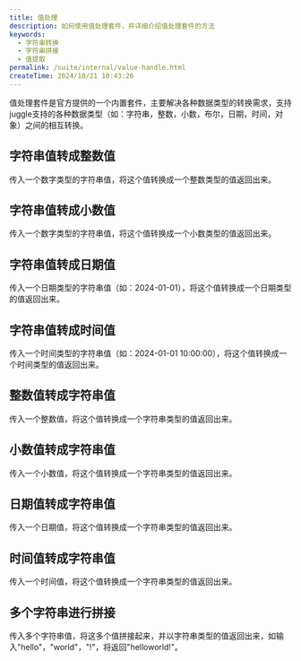 ```yaml
---
title: 值处理
description: 如何使用值处理套件，并详细介绍值处理套件的方法
keywords:
  - 字符串转换
  - 字符串拼接
  - 值提取
permalink: /suite/internal/value-handle.html
createTime: 2024/10/21 10:43:26
---
```


值处理套件是官方提供的一个内置套件，主要解决各种数据类型的转换需求，支持juggle支持的各种数据类型（如：字符串，整数，小数，布尔，日期，时间，对象）之间的相互转换。


## 字符串值转成整数值

传入一个数字类型的字符串值，将这个值转换成一个整数类型的值返回出来。

## 字符串值转成小数值

传入一个数字类型的字符串值，将这个值转换成一个小数类型的值返回出来。

## 字符串值转成日期值

传入一个日期类型的字符串值（如：2024-01-01），将这个值转换成一个日期类型的值返回出来。

## 字符串值转成时间值

传入一个时间类型的字符串值（如：2024-01-01 10:00:00），将这个值转换成一个时间类型的值返回出来。

## 整数值转成字符串值

传入一个整数值，将这个值转换成一个字符串类型的值返回出来。

## 小数值转成字符串值

传入一个小数值，将这个值转换成一个字符串类型的值返回出来。

## 日期值转成字符串值

传入一个日期值，将这个值转换成一个字符串类型的值返回出来。

## 时间值转成字符串值

传入一个时间值，将这个值转换成一个字符串类型的值返回出来。

## 多个字符串进行拼接

传入多个字符串值，将这多个值拼接起来，并以字符串类型的值返回出来，如输入"hello"，"world"，"!"，将返回"helloworld!"。